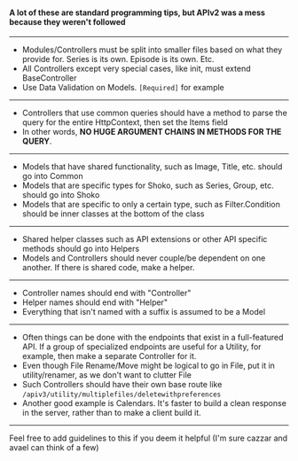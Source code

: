 #### A lot of these are standard programming tips, but APIv2 was a mess because they weren't followed
---
- Modules/Controllers must be split into smaller files based on what they provide for. Series is its own. Episode is its own. Etc.
- All Controllers except very special cases, like init, must extend BaseController
- Use Data Validation on Models. `[Required]` for example

---
- Controllers that use common queries should have a method to parse the query for the entire HttpContext, then set the Items field
- In other words, **NO HUGE ARGUMENT CHAINS IN METHODS FOR THE QUERY**.

---
- Models that have shared functionality, such as Image, Title, etc. should go into Common
- Models that are specific types for Shoko, such as Series, Group, etc. should go into Shoko
- Models that are specific to only a certain type, such as Filter.Condition should be inner classes at the bottom of the class

---
- Shared helper classes such as API extensions or other API specific methods should go into Helpers
- Models and Controllers should never couple/be dependent on one another. If there is shared code, make a helper.

---
- Controller names should end with "Controller"
- Helper names should end with "Helper"
- Everything that isn't named with a suffix is assumed to be a Model

---
- Often things can be done with the endpoints that exist in a full-featured API.
If a group of specialized endpoints are useful for a Utility, for example, then make a separate Controller for it.
- Even though File Rename/Move might be logical to go in File, put it in utility/renamer, as we don't want to clutter File
- Such Controllers should have their own base route like `/apiv3/utility/multiplefiles/deletewithpreferences`
- Another good example is Calendars. It's faster to build a clean response in the server, rather than to make a client build it.

---
Feel free to add guidelines to this if you deem it helpful (I'm sure cazzar and avael can think of a few)
